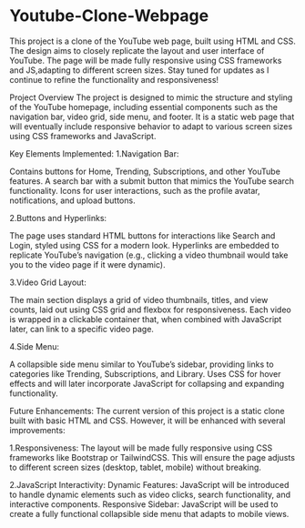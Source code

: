 # Youtube-Clone-Webpage
This project is a clone of the YouTube web page, built using HTML and CSS. The design aims to closely replicate the layout and user interface of YouTube. The page will be made fully responsive using CSS frameworks and JS,adapting to different screen sizes. Stay tuned for updates as I continue to refine the functionality and responsiveness!

Project Overview
The project is designed to mimic the structure and styling of the YouTube homepage, including essential components such as the navigation bar, video grid, side menu, and footer. It is a static web page that will eventually include responsive behavior to adapt to various screen sizes using CSS frameworks and JavaScript.

Key Elements Implemented:
1.Navigation Bar:

Contains buttons for Home, Trending, Subscriptions, and other YouTube features.
A search bar with a submit button that mimics the YouTube search functionality.
Icons for user interactions, such as the profile avatar, notifications, and upload buttons.

2.Buttons and Hyperlinks:

The page uses standard HTML buttons for interactions like Search and Login, styled using CSS for a modern look.
Hyperlinks are embedded to replicate YouTube’s navigation (e.g., clicking a video thumbnail would take you to the video page if it were dynamic).

3.Video Grid Layout:

The main section displays a grid of video thumbnails, titles, and view counts, laid out using CSS grid and flexbox for responsiveness.
Each video is wrapped in a clickable container that, when combined with JavaScript later, can link to a specific video page.

4.Side Menu:

A collapsible side menu similar to YouTube’s sidebar, providing links to categories like Trending, Subscriptions, and Library.
Uses CSS for hover effects and will later incorporate JavaScript for collapsing and expanding functionality.

Future Enhancements:
The current version of this project is a static clone built with basic HTML and CSS. However, it will be enhanced with several improvements:

1.Responsiveness:
The layout will be made fully responsive using CSS frameworks like Bootstrap or TailwindCSS. This will ensure the page adjusts to different screen sizes (desktop, tablet, mobile) without breaking.

2.JavaScript Interactivity:
Dynamic Features: JavaScript will be introduced to handle dynamic elements such as video clicks, search functionality, and interactive components.
Responsive Sidebar: JavaScript will be used to create a fully functional collapsible side menu that adapts to mobile views.
